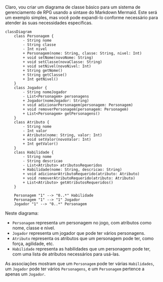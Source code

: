 Claro, vou criar um diagrama de classe básico para um sistema de gerenciamento de RPG usando a sintaxe do Markdown Mermaid. Este será um exemplo simples, mas você pode expandi-lo conforme necessário para atender às suas necessidades específicas.

```mermaid
classDiagram
    class Personagem {
        - String nome
        - String classe
        - Int nivel
        + Personagem(nome: String, classe: String, nivel: Int)
        + void setNome(novoNome: String)
        + void setClasse(novaClasse: String)
        + void setNivel(novoNivel: Int)
        + String getNome()
        + String getClasse()
        + Int getNivel()
    }
    class Jogador {
        - String nomeJogador
        - List<Personagem> personagens
        + Jogador(nomeJogador: String)
        + void adicionarPersonagem(personagem: Personagem)
        + void removerPersonagem(personagem: Personagem)
        + List<Personagem> getPersonagens()
    }
    class Atributo {
        - String nome
        - Int valor
        + Atributo(nome: String, valor: Int)
        + void setValor(novoValor: Int)
        + Int getValor()
    }
    class Habilidade {
        - String nome
        - String descricao
        - List<Atributo> atributosRequeridos
        + Habilidade(nome: String, descricao: String)
        + void adicionarAtributoRequerido(atributo: Atributo)
        + void removerAtributoRequerido(atributo: Atributo)
        + List<Atributo> getAtributosRequeridos()
    }

    Personagem "1" --> "0..*" Habilidade
    Personagem "1" --> "1" Jogador
    Jogador "1" --> "0..*" Personagem
```

Neste diagrama:

- `Personagem` representa um personagem no jogo, com atributos como nome, classe e nível.
- `Jogador` representa um jogador que pode ter vários personagens.
- `Atributo` representa os atributos que um personagem pode ter, como força, agilidade, etc.
- `Habilidade` representa as habilidades que um personagem pode ter, com uma lista de atributos necessários para usá-las.

As associações mostram que um `Personagem` pode ter várias `Habilidades`, um `Jogador` pode ter vários `Personagens`, e um `Personagem` pertence a apenas um `Jogador`.